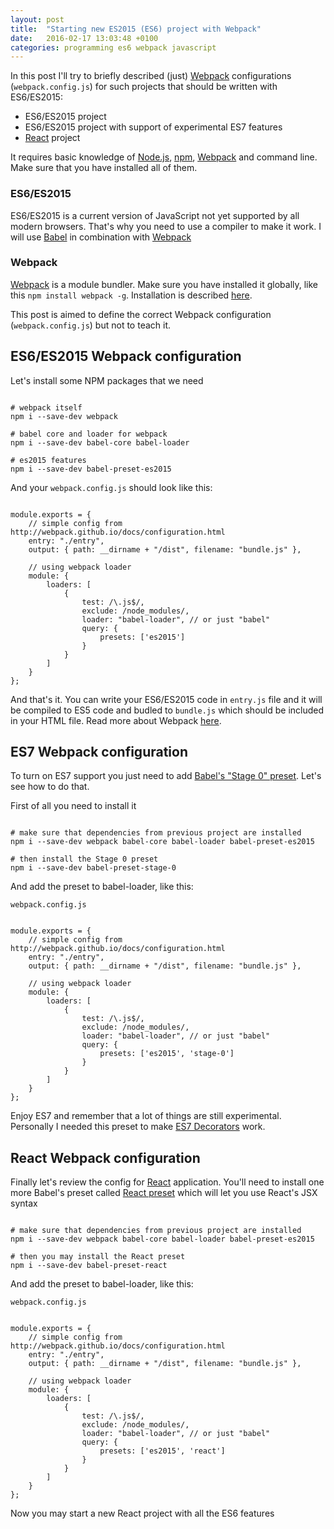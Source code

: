 ```yaml
---
layout: post
title:  "Starting new ES2015 (ES6) project with Webpack"
date:   2016-02-17 13:03:48 +0100
categories: programming es6 webpack javascript
---
```


In this post I'll try to briefly described (just) [Webpack] configurations (`webpack.config.js`) for such projects 
that should be written with ES6/ES2015:

* ES6/ES2015 project
* ES6/ES2015 project with support of experimental ES7 features
* [React] project

It requires basic knowledge of [Node.js], [npm], [Webpack] and command line. Make sure that you have installed all of them.

### ES6/ES2015
ES6/ES2015 is a current version of JavaScript not yet supported by all modern browsers. 
That's why you need to use a compiler to make it work. I will use [Babel] in combination with [Webpack]

### Webpack
[Webpack] is a module bundler. Make sure you have installed it globally, like this `npm install webpack -g`. 
Installation is described [here](http://webpack.github.io/docs/installation.html).

This post is aimed to define the correct Webpack configuration (`webpack.config.js`) but not to teach it.

## ES6/ES2015 Webpack configuration

Let's install some NPM packages that we need

<pre><code class="language-bash">
# webpack itself
npm i --save-dev webpack

# babel core and loader for webpack
npm i --save-dev babel-core babel-loader

# es2015 features
npm i --save-dev babel-preset-es2015
</code></pre>

And your `webpack.config.js` should look like this:

<pre class='line-numbers' data-line='10-17'><code class="language-javascript">
module.exports = {
    // simple config from http://webpack.github.io/docs/configuration.html
    entry: "./entry",
    output: { path: __dirname + "/dist", filename: "bundle.js" },

    // using webpack loader
    module: {
        loaders: [
            {
                test: /\.js$/,
                exclude: /node_modules/,
                loader: "babel-loader", // or just "babel"
                query: {
                    presets: ['es2015']
                }
            }
        ]
    }
};
</code></pre>

And that's it. You can write your ES6/ES2015 code in `entry.js` file and it will be compiled to ES5 code 
and budled to `bundle.js` which should be included in your HTML file. Read more about Webpack [here](http://webpack.github.io/docs/).


## ES7 Webpack configuration
To turn on ES7 support you just need to add [Babel's "Stage 0" preset](https://babeljs.io/docs/plugins/preset-stage-0/).
Let's see how to do that.

First of all you need to install it

<pre><code class="language-bash">
# make sure that dependencies from previous project are installed
npm i --save-dev webpack babel-core babel-loader babel-preset-es2015

# then install the Stage 0 preset
npm i --save-dev babel-preset-stage-0
</code></pre>

And add the preset to babel-loader, like this:

`webpack.config.js`

<pre class='line-numbers' data-line='15'><code class="language-javascript">
module.exports = {
    // simple config from http://webpack.github.io/docs/configuration.html
    entry: "./entry",
    output: { path: __dirname + "/dist", filename: "bundle.js" },

    // using webpack loader
    module: {
        loaders: [
            {
                test: /\.js$/,
                exclude: /node_modules/,
                loader: "babel-loader", // or just "babel"
                query: {
                    presets: ['es2015', 'stage-0']
                }
            }
        ]
    }
};
</code></pre>

Enjoy ES7 and remember that a lot of things are still experimental. Personally I needed this preset to make 
[ES7 Decorators](https://medium.com/google-developers/exploring-es7-decorators-76ecb65fb841) work.


## React Webpack configuration

Finally let's review the config for [React] application.
You'll need to install one more Babel's preset called [React preset](https://babeljs.io/docs/plugins/preset-react/) 
which will let you use React's JSX syntax

<pre><code class="language-bash">
# make sure that dependencies from previous project are installed
npm i --save-dev webpack babel-core babel-loader babel-preset-es2015

# then you may install the React preset
npm i --save-dev babel-preset-react
</code></pre>

And add the preset to babel-loader, like this:

`webpack.config.js`

<pre class='line-numbers' data-line='15'><code class="language-javascript">
module.exports = {
    // simple config from http://webpack.github.io/docs/configuration.html
    entry: "./entry",
    output: { path: __dirname + "/dist", filename: "bundle.js" },

    // using webpack loader
    module: {
        loaders: [
            {
                test: /\.js$/,
                exclude: /node_modules/,
                loader: "babel-loader", // or just "babel"
                query: {
                    presets: ['es2015', 'react']
                }
            }
        ]
    }
};
</code></pre>

Now you may start a new React project with all the ES6 features 



[Webpack]: https://webpack.github.io
[Node.js]: https://nodejs.org
[npm]: https://npmjs.com
[Babel]: https://babeljs.io
[React]: https://facebook.github.io/react